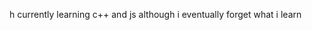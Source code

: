 h
currently learning c++ and js although i eventually forget what i learn

  
<!---
DaDoge925/DaDoge925 is a ✨ special ✨ repository because its `README.md` (this file) appears on your GitHub profile. (were lying)
You can click the Preview link to take a look at your changes.
--->
